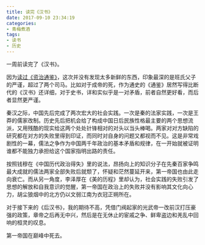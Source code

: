 ```yaml
---
title: 读完《汉书》
date: 2017-09-10 23:34:19
categories:
- 青梅煮酒
tags:
- 读书
- 历史
---
```


一周前读完了《汉书》。

因为[读过《资治通鉴》](/post/after-reading-tong-jian/)，这次并没有发现太多新鲜的东西，印象最深的是班氏父子的严谨，超过了两个司马。比如对于成帝的死，作为通史的《通鉴》居然写得比断代的《汉书》还详细，对于史书，详和实似乎是一对矛盾，前者自然更好看，而后者显然更严谨。

秦汉之际，中国先后完成了两次宏大的社会实践。一次是秦的法家实践，一次是王莽的儒家改制。历史先后把机会给了构成中国日后民族性格最主要的两个思想流派，又用残酷的现实给这两个处处针锋相对的对头以当头棒喝。两家对对方缺陷的研究都在对方的失败里得到印证，而同时对自身的问题又都视而不见。这是非常戏剧性的一幕，儒法之争作为中国两千年政治的基本矛盾和规律，在一开始就被证明谁都不能独力承担给这个国家指明出路的责任。

按照钱穆在《中国历代政治得失》里的说法，昂扬向上的知识分子在先秦百家争鸣最大成就的儒法两家全部失败后就颓了，怀疑和茫然蔓延开来，第一帝国也由此走向衰亡。而从另一角度，李泽厚在《美的历程》里却认为，社会实践的失败引发了思想的解放和自我意识的觉醒，第一帝国在政治上的失败并没有影响其文化向心力，胡尘狼烟中的北方仍以文弱江南为衣冠正朔所在。

对于接下来的《后汉书》，我的期待不高，凭借门阀起家的光武帝一改前汉打压豪强的政策，章帝之后再无中兴，然后是在无休止的宦戚之争、鲜卑盗边和羌乱中回响的桓灵的叹息。

第一帝国在巅峰中死去。


